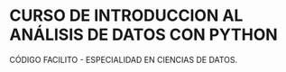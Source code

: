 # CURSO DE INTRODUCCION AL ANÁLISIS DE DATOS CON PYTHON

CÓDIGO FACILITO - ESPECIALIDAD EN CIENCIAS DE DATOS.
